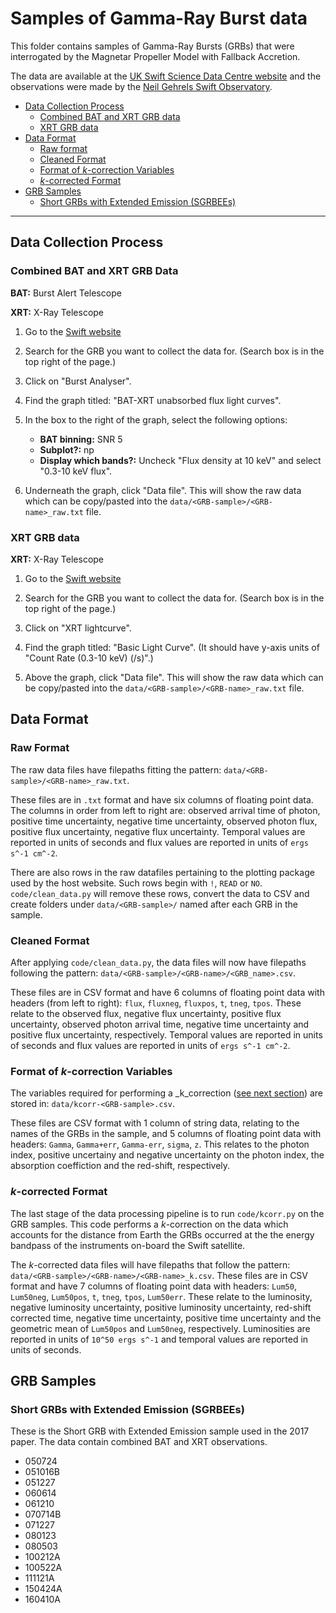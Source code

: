 # Samples of Gamma-Ray Burst data

This folder contains samples of Gamma-Ray Bursts (GRBs) that were interrogated by the Magnetar Propeller Model with Fallback Accretion.

The data are available at the [UK Swift Science Data Centre website](http://www.swift.ac.uk/) and the observations were made by the [Neil Gehrels Swift Observatory](https://swift.gsfc.nasa.gov/).

* [Data Collection Process](#data-collection-process)
  * [Combined BAT and XRT GRB data](#combined-bat-and-xrt-grb-data)
  * [XRT GRB data](#xrt-grb-data)
* [Data Format](#data-format)
  * [Raw format](#raw-format)
  * [Cleaned Format](#cleaned-format)
  * [Format of _k_-correction Variables](#format-of-_k_-correction-variables)
  * [_k_-corrected Format](#_k_-corrected-format)
* [GRB Samples](#grb-samples)
  * [Short GRBs with Extended Emission (SGRBEEs)](#short-grbs-with-extended-emission-sgrbees)

---

## Data Collection Process

### Combined BAT and XRT GRB Data

**BAT:** Burst Alert Telescope

**XRT:** X-Ray Telescope

1. Go to the [Swift website](http://www.swift.ac.uk)

2. Search for the GRB you want to collect the data for.
   (Search box is in the top right of the page.)

3. Click on "Burst Analyser".

4. Find the graph titled: "BAT-XRT unabsorbed flux light curves".

5. In the box to the right of the graph, select the following options:

   * **BAT binning:** SNR 5
   * **Subplot?:** np
   * **Display which bands?:** Uncheck "Flux density at 10 keV" and select "0.3-10 keV flux".

6. Underneath the graph, click "Data file".
   This will show the raw data which can be copy/pasted into the `data/<GRB-sample>/<GRB-name>_raw.txt` file.

### XRT GRB data

**XRT:** X-Ray Telescope

1. Go to the [Swift website](http://www.swift.ac.uk)

2. Search for the GRB you want to collect the data for.
   (Search box is in the top right of the page.)

3. Click on "XRT lightcurve".

4. Find the graph titled: "Basic Light Curve".
   (It should have y-axis units of "Count Rate (0.3-10 keV) (/s)".)

5. Above the graph, click "Data file".
   This will show the raw data which can be copy/pasted into the `data/<GRB-sample>/<GRB-name>_raw.txt` file.

## Data Format

### Raw Format

The raw data files have filepaths fitting the pattern: `data/<GRB-sample>/<GRB-name>_raw.txt`.

These files are in `.txt` format and have six columns of floating point data.
The columns in order from left to right are: observed arrival time of photon, positive time uncertainty, negative time uncertainty, observed photon flux, positive flux uncertainty, negative flux uncertainty.
Temporal values are reported in units of seconds and flux values are reported in units of `ergs s^-1 cm^-2`.

There are also rows in the raw datafiles pertaining to the plotting package used by the host website.
Such rows begin with `!`, `READ` or `NO`.
`code/clean_data.py` will remove these rows, convert the data to CSV and create folders under `data/<GRB-sample>/` named after each GRB in the sample.

### Cleaned Format

After applying `code/clean_data.py`, the data files will now have filepaths following the pattern: `data/<GRB-sample>/<GRB-name>/<GRB_name>.csv`.

These files are in CSV format and have 6 columns of floating point data with headers (from left to right): `flux`, `fluxneg`, `fluxpos`, `t`, `tneg`, `tpos`.
These relate to the observed flux, negative flux uncertainty, positive flux uncertainty, observed photon arrival time, negative time uncertainty and positive flux uncertainty, respectively.
Temporal values are reported in units of seconds and flux values are reported in units of `ergs s^-1 cm^-2`.

### Format of _k_-correction Variables

The variables required for performing a _k_correction ([see next section](#_k_-corrected-format)) are stored in: `data/kcorr-<GRB-sample>.csv`.

These files are CSV format with 1 column of string data, relating to the names of the GRBs in the sample, and 5 columns of floating point data with headers: `Gamma`, `Gamma+err`, `Gamma-err`, `sigma`, `z`.
This relates to the photon index, positive uncertainy and negative uncertainty on the photon index, the absorption coeffiction and the red-shift, respectively.

### _k_-corrected Format

The last stage of the data processing pipeline is to run `code/kcorr.py` on the GRB samples.
This code performs a _k_-correction on the data which accounts for the distance from Earth the GRBs occurred at the the energy bandpass of the instruments on-board the Swift satellite.

The _k_-corrected data files will have filepaths that follow the pattern: `data/<GRB-sample>/<GRB-name>/<GRB-name>_k.csv`.
These files are in CSV format and have 7 columns of floating point data with headers: `Lum50`, `Lum50neg`, `Lum50pos`, `t`, `tneg`, `tpos`, `Lum50err`.
These relate to the luminosity, negative luminosity uncertainty, positive luminosity uncertainty, red-shift corrected time, negative time uncertainty, positive time uncertainty and the geometric mean of `Lum50pos` and `Lum50neg`, respectively.
Luminosities are reported in units of `10^50 ergs s^-1` and temporal values are reported in units of seconds.

## GRB Samples

### Short GRBs with Extended Emission (SGRBEEs)

These is the Short GRB with Extended Emission sample used in the 2017 paper.
The data contain combined BAT and XRT observations.

* 050724
* 051016B
* 051227
* 060614
* 061210
* 070714B
* 071227
* 080123
* 080503
* 100212A
* 100522A
* 111121A
* 150424A
* 160410A
